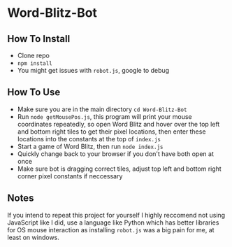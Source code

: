 # Word-Blitz-Bot

## How To Install

* Clone repo
* `npm install`
* You might get issues with `robot.js`, google to debug

## How To Use

* Make sure you are in the main directory `cd Word-Blitz-Bot`
* Run `node getMousePos.js`, this program will print your mouse coordinates repeatedly, so open Word Blitz and hover over the top left and bottom right tiles to get their pixel locations, then enter these locations into the constants at the top of `index.js`
* Start a game of Word Blitz, then run `node index.js`
* Quickly change back to your browser if you don't have both open at once
* Make sure bot is dragging correct tiles, adjust top left and bottom right corner pixel constants if neccessary 


## Notes

If you intend to repeat this project for yourself I highly reccomend not using JavaScript like I did, use a language like Python which has better libraries for OS mouse interaction as installing `robot.js` was a big pain for me, at least on windows. 




